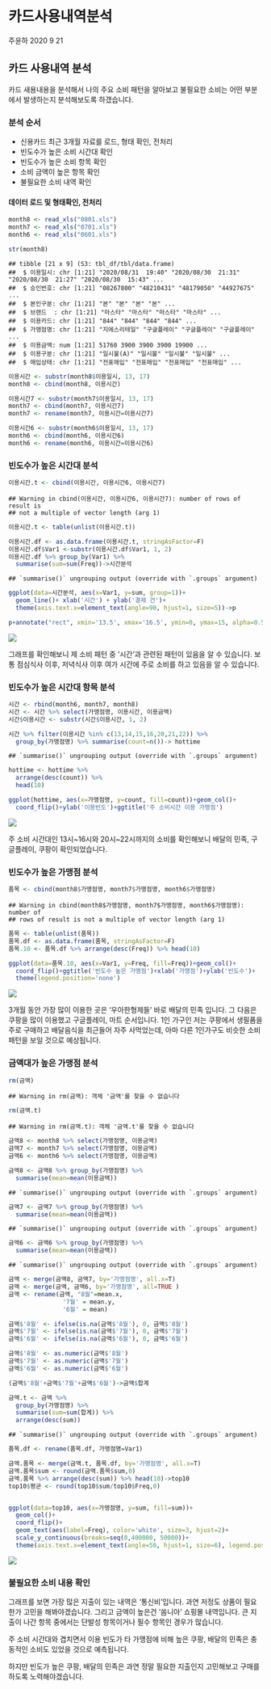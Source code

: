 카드사용내역분석
================
주윤하
2020 9 21

## 카드 사용내역 분석

카드 새용내용을 분석해서 나의 주요 소비 패턴을 알아보고 불필요한 소비는 어떤 부분에서 발생하는지 분석해보도록 하갰습니다.

### 분석 순서

  - 신용카드 최근 3개월 자료를 로드, 형태 확인, 전처리
  - 빈도수가 높은 소비 시간대 확인
  - 빈도수가 높은 소비 항목 확인
  - 소비 금액이 높은 항목 확인
  - 불필요한 소비 내역 확인

#### 데이터 로드 및 형태확인, 전처리

``` r
month8 <- read_xls("0801.xls")
month7 <- read_xls("0701.xls")
month6 <- read_xls("0601.xls")

str(month8)
```

    ## tibble [21 x 9] (S3: tbl_df/tbl/data.frame)
    ##  $ 이용일시: chr [1:21] "2020/08/31  19:40" "2020/08/30  21:31" "2020/08/30  21:27" "2020/08/30  15:43" ...
    ##  $ 승인번호: chr [1:21] "08267800" "48210431" "48179050" "44927675" ...
    ##  $ 본인구분: chr [1:21] "본" "본" "본" "본" ...
    ##  $ 브랜드  : chr [1:21] "마스타" "마스타" "마스타" "마스타" ...
    ##  $ 이용카드: chr [1:21] "844" "844" "844" "844" ...
    ##  $ 가맹점명: chr [1:21] "지에스리테일" "구글플레이" "구글플레이" "구글플레이" ...
    ##  $ 이용금액: num [1:21] 51760 3900 3900 3900 19900 ...
    ##  $ 이용구분: chr [1:21] "일시불(A)" "일시불" "일시불" "일시불" ...
    ##  $ 매입상태: chr [1:21] "전표매입" "전표매입" "전표매입" "전표매입" ...

``` r
이용시간 <- substr(month8$이용일시, 13, 17)
month8 <- cbind(month8, 이용시간)

이용시간7 <- substr(month7$이용일시, 13, 17)
month7 <- cbind(month7, 이용시간7)
month7 <- rename(month7, 이용시간=이용시간7)

이용시간6 <- substr(month6$이용일시, 13, 17)
month6 <- cbind(month6, 이용시간6)
month6 <- rename(month6, 이용시간=이용시간6)
```

### 빈도수가 높은 시간대 분석

``` r
이용시간.t <- cbind(이용시간, 이용시간6, 이용시간7)
```

    ## Warning in cbind(이용시간, 이용시간6, 이용시간7): number of rows of result is
    ## not a multiple of vector length (arg 1)

``` r
이용시간.t <- table(unlist(이용시간.t))

이용시간.df <- as.data.frame(이용시간.t, stringAsFactor=F)
이용시간.df$Var1 <-substr(이용시간.df$Var1, 1, 2)
이용시간.df %>% group_by(Var1) %>% 
  summarise(sum=sum(Freq))->시간분석
```

    ## `summarise()` ungrouping output (override with `.groups` argument)

``` r
ggplot(data=시간분석, aes(x=Var1, y=sum, group=1))+
  geom_line()+ xlab('시간') + ylab('결제 건')+
  theme(axis.text.x=element_text(angle=90, hjust=1, size=5))->p

p+annotate("rect", xmin='13.5', xmax='16.5', ymin=0, ymax=15, alpha=0.5, fill="orange")+annotate("rect", xmin='20', xmax='22', ymin=0, ymax=15, alpha=0.5, fill="orange")
```

![](카드사용내역분석_files/figure-gfm/unnamed-chunk-2-1.png)<!-- -->

그래프를 확인해보니 제 소비 패턴 중 ’시간’과 관련된 패턴이 있음을 알 수 있습니다. 보통 점심식사 이후, 저녁식사 이후 여가
시간에 주로 소비를 하고 있음을 알 수 있습니다.

### 빈도수가 높은 시간대 항목 분석

``` r
시간 <- rbind(month6, month7, month8)
시간 <- 시간 %>% select(가맹점명, 이용시간, 이용금액)
시간$이용시간 <- substr(시간$이용시간, 1, 2)

시간 %>% filter(이용시간 %in% c(13,14,15,16,20,21,22)) %>% 
  group_by(가맹점명) %>% summarise(count=n())-> hottime
```

    ## `summarise()` ungrouping output (override with `.groups` argument)

``` r
hottime <- hottime %>% 
  arrange(desc(count)) %>% 
  head(10)

ggplot(hottime, aes(x=가맹점명, y=count, fill=count))+geom_col()+
  coord_flip()+ylab('이용빈도')+ggtitle('주 소비시간 이용 가맹점')
```

![](카드사용내역분석_files/figure-gfm/unnamed-chunk-3-1.png)<!-- -->

주 소비 시간대인 13시\~16시와 20시\~22시까지의 소비를 확인해보니 배달의 민족, 구글플레이, 쿠팡이 확인되었습니다.

### 빈도수가 높은 가맹점 분석

``` r
품목 <- cbind(month8$가맹점명, month7$가맹점명, month6$가맹점명)
```

    ## Warning in cbind(month8$가맹점명, month7$가맹점명, month6$가맹점명): number of
    ## rows of result is not a multiple of vector length (arg 1)

``` r
품목 <- table(unlist(품목))
품목.df <- as.data.frame(품목, stringAsFactor=F)
품목.10 <- 품목.df %>% arrange(desc(Freq)) %>% head(10)

ggplot(data=품목.10, aes(x=Var1, y=Freq, fill=Freq))+geom_col()+
  coord_flip()+ggtitle('빈도수 높은 가맹점')+xlab('가맹점')+ylab('빈도수')+
  theme(legend.position='none')
```

![](카드사용내역분석_files/figure-gfm/unnamed-chunk-4-1.png)<!-- -->

3개월 동안 가장 많이 이용한 곳은 ‘우아한형제들’ 바로 배달의 민족 입니다. 그 다음은 쿠팡을 많이 이용했고 구글플레이, 마트
순서입니다. 1인 가구인 저는 쿠팡에서 생필품을 주로 구매하고 배달음식을 최근들어 자주 사먹었는데, 아마 다른 1인가구도
비슷한 소비 패턴을 보일 것으로 예상됩니다.

### 금액대가 높은 가맹점 분석

``` r
rm(금액)
```

    ## Warning in rm(금액): 객체 '금액'를 찾을 수 없습니다

``` r
rm(금액.t)
```

    ## Warning in rm(금액.t): 객체 '금액.t'를 찾을 수 없습니다

``` r
금액8 <- month8 %>% select(가맹점명, 이용금액)
금액7 <- month7 %>% select(가맹점명, 이용금액)
금액6 <- month6 %>% select(가맹점명, 이용금액)

금액8 <- 금액8 %>% group_by(가맹점명) %>% 
  summarise(mean=mean(이용금액))
```

    ## `summarise()` ungrouping output (override with `.groups` argument)

``` r
금액7 <- 금액7 %>% group_by(가맹점명) %>% 
  summarise(mean=mean(이용금액))
```

    ## `summarise()` ungrouping output (override with `.groups` argument)

``` r
금액6 <- 금액6 %>% group_by(가맹점명) %>% 
  summarise(mean=mean(이용금액))
```

    ## `summarise()` ungrouping output (override with `.groups` argument)

``` r
금액 <- merge(금액8, 금액7, by='가맹점명', all.x=T)
금액 <- merge(금액, 금액6, by='가맹점명', all=TRUE )
금액 <- rename(금액, "8월"=mean.x,
               '7월' = mean.y,
               '6월' = mean)

금액$'8월' <- ifelse(is.na(금액$'8월'), 0, 금액$'8월')
금액$'7월' <- ifelse(is.na(금액$'7월'), 0, 금액$'7월')
금액$'6월' <- ifelse(is.na(금액$'6월'), 0, 금액$'6월')

금액$'8월' <- as.numeric(금액$'8월')
금액$'7월' <- as.numeric(금액$'7월')
금액$'6월' <- as.numeric(금액$'6월')

(금액$'8월'+금액$'7월'+금액$'6월')->금액$합계

금액.t <- 금액 %>% 
  group_by(가맹점명) %>% 
  summarise(sum=sum(합계)) %>% 
  arrange(desc(sum))
```

    ## `summarise()` ungrouping output (override with `.groups` argument)

``` r
품목.df <- rename(품목.df, 가맹점명=Var1)

금액.품목 <- merge(금액.t, 품목.df, by='가맹점명', all.x=T)
금액.품목$sum <- round(금액.품목$sum,0)
금액.품목 %>% arrange(desc(sum)) %>% head(10)->top10
top10$평균 <- round(top10$sum/top10$Freq,0)


ggplot(data=top10, aes(x=가맹점명, y=sum, fill=sum))+
  geom_col()+
  coord_flip()+
  geom_text(aes(label=Freq), color='white', size=3, hjust=2)+
  scale_y_continuous(breaks=seq(0,400000, 50000))+
  theme(axis.text.x=element_text(angle=50, hjust=1, size=6), legend.position='none')+ylab('지출금액')
```

![](카드사용내역분석_files/figure-gfm/unnamed-chunk-5-1.png)<!-- -->

### 불필요한 소비 내용 확인

그래프를 보면 가장 많은 지출이 있는 내역은 ‘통신비’입니다. 과연 저정도 상품이 필요한가 고민을 해봐야겠습니다. 그리고 금액이
높은건 ’쏨니아’ 쇼핑몰 내역입니다. 큰 지출이 나간 항목 중에서는 단발성 항목이거나 필수 항목인 경우가 많습니다.

주 소비 시간대와 겹치면서 이용 빈도가 타 가맹점에 비해 높은 쿠팡, 배달의 민족은 충동적인 소비도 있었을 것으로 예측됩니다.

하지만 빈도가 높은 쿠팡, 배달의 민족은 과연 정말 필요한 지출인지 고민해보고 구매를 하도록 노력해야겠습니다.
